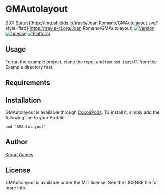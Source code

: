 # GMAutolayout

[![CI Status](http://img.shields.io/travis/Joan Romano/GMAutolayout.svg?style=flat)](https://travis-ci.org/Joan Romano/GMAutolayout)
[![Version](https://img.shields.io/cocoapods/v/GMAutolayout.svg?style=flat)](http://cocoadocs.org/docsets/GMAutolayout)
[![License](https://img.shields.io/cocoapods/l/GMAutolayout.svg?style=flat)](http://cocoadocs.org/docsets/GMAutolayout)
[![Platform](https://img.shields.io/cocoapods/p/GMAutolayout.svg?style=flat)](http://cocoadocs.org/docsets/GMAutolayout)

## Usage

To run the example project, clone the repo, and run `pod install` from the Example directory first.

## Requirements

## Installation

GMAutolayout is available through [CocoaPods](http://cocoapods.org). To install
it, simply add the following line to your Podfile:

    pod "GMAutolayout"

## Author

[Kerad Games](http://www.keradgames.com)

## License

GMAutolayout is available under the MIT license. See the LICENSE file for more info.


